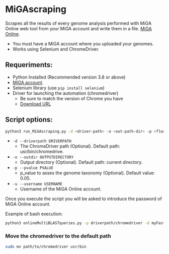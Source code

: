 # MiGAscraping
Scrapes all the results of every genome analysis performed with MiGA Online web tool from your MiGA account and write them in a file. [MiGA Online](http://microbial-genomes.org).

- You must have a MiGA account where you uploaded your genomes.
- Works using Selenium and ChromeDriver. 

## Requeriments:
 - Python Installed (Recommended version 3.8 or above)
 - [MiGA account](http://microbial-genomes.org/signup). 
 - Selenium library (use `pip install selenium`)
 - Driver for launching the automation (chromedriver)
   - Be sure to match the version of Chrome you have
   - [Download URL](https://sites.google.com/chromium.org/driver/downloads?authuser=0)
  
 ## Script options:
```bash
python3 run_MiGAscraping.py -d <driver-path> -o <out-path-dir> -p <float> -u <username 'email'>
```

- `-d --driverpath DRIVERPATH`
  - The ChromeDriver path (Optional). Default path: usr/bin/chromedrive.
- `-o --outdir OUTPUTDIRECTORY`
  - Output directory (Optional). Default path: current directory.
- `-p --pvalue PVALUE`
  - p_value to asses the genome taxonomy (Optional). Default value: 0.05.
- `-u --username USERNAME`
  - Username of the MiGA Online account.

Once you execute the script you will be asked to introduce the password of MiGA Online account. 
 
Example of bash execution:
```bash
python3 onlineMultiBLASTqueries.py -p driverpath/chromedriver -d myFastas/multiFasta.fa -t 4 -o myResults.txt -f nucletotide
```
### Move the chromedriver to the default path 
```bash
sudo mv path/to/chromedriver usr/bin
```
